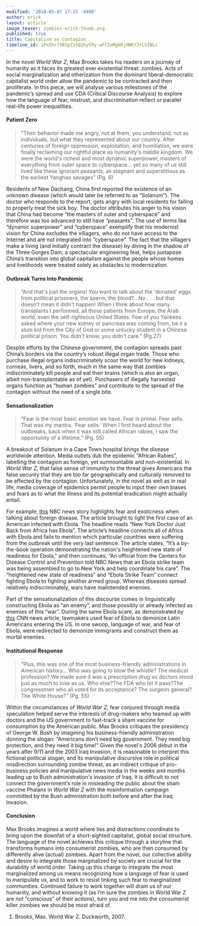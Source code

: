 ```yaml
---
modified: '2018-05-07 17:15 -0400'
author: erick
layout: article
image_teaser: zombies-erick-thumb.png
published: true
title: Capitalism as Contagion
timeline_id: 1PxShr75B3pZ1SQ2hyCRy-wFC1oMgkRjHWKYJrLSINLc
---
```


In the novel *World War Z*, Max Brooks takes his readers on a journey of humanity as it faces its greatest ever existential threat: zombies. Acts of social marginalization and otherization from the dominant liberal-democratic capitalist world order allow the pandemic to be contracted and then proliferate. In this piece, we will analyse various milestones of the pandemic’s spread and use CDA (Critical Discourse Analysis) to explore how the language of fear, mistrust, and discrimination reflect or parallel real-life power inequalities.

#### Patient Zero

>"Their behavior made me angry, not at them, you understand, not as individuals, but what they represented about our country. After centuries of foreign oppression, exploitation, and humiliation, we were finally reclaiming our rightful place as humanity's middle kingdom. We were the world's richest and most dynamic superpower, masters of everything from outer space to cyberspace… yet so many of us still lived like these ignorant peasants, as stagnant and superstitious as the earliest Yanghao savages” (Pg. 6)

Residents of New Dachang, China first reported the existence of an unknown disease (which would later be referred to as “Solanum”). The doctor who responds to the report, gets angry with local residents for failing to properly treat the sick boy. The doctor attributes his anger to his vision that China had become “the masters of outer and cyberspace” and therefore was too advanced to still have “peasants”. The use of terms like “dynamic superpower” and “cyberspace” exemplify that his modernist vision for China excludes the villagers, who do not have access to the Internet and are not integrated into “cyberspace”. The fact that the villagers make a living (and initially contract the disease) by diving in the shadow of the Three Gorges Dam, a spectacular engineering feat, helps juxtapose China’s transition into global capitalism against the people whose homes and livelihoods were treated solely as obstacles to modernization.

#### Outbreak Turns Into Pandemic

> “And that's just the organs! You want to talk about the 'donated' eggs from political prisoners, the sperm, the blood?.. No . . . but that doesn't mean it didn't happen! When I think about how many transplants I performed, all those patients from Europe, the Arab world, even the self-righteous United States. Few of you Yankees asked where your new kidney or pancreas was coming from, be it a slum kid from the City of God or some unlucky student in a Chinese political prison. You didn't know, you didn't care.” (Pg.27)

Despite efforts by the Chinese government, the contagion spreads past China’s borders via the country’s robust illegal organ trade. Those who purchase illegal organs indiscriminately scour the world for new kidneys, corneas, livers, and so forth, much in the same way that zombies indiscriminately kill people and eat their brains (which is also an organ, albeit non-transplantable as of yet). Purchasers of illegally harvested organs function as “human zombies” and contribute to the spread of the contagion without the need of a single bite.


#### Sensationalization

> “Fear is the most basic emotion we have. Fear is primal. Fear sells. That was my mantra. ‘Fear sells.’ When I first heard about the outbreaks, back when it was still called African rabies, I saw the opportunity of a lifetime.” (Pg. 55)

A breakout of Solanum in a Cape Town hospital brings the disease worldwide attention. Media outlets dub the epidemic “African Rabies”, labelling the contagion as foreign, yet surmountable and non-existential. In _World War Z,_ that false sense of immunity to the threat gives Americans the false security that they are too far geographically and culturally removed to be affected by the contagion. Unfortunately, in the novel as well as in real life, media coverage of epidemics permit people to input their own biases and fears as to what the illness and its potential eradication might actually entail.

For example, [this](https://www.nbcnews.com/storyline/ebola-virus-outbreak/new-york-doctor-just-back-africa-has-ebola-n232561) NBC news story highlights fear and exoticness when talking about foreign disease. The article brought to light the first case of an American infected with Ebola. The headline reads “New York Doctor Just Back from Africa has Ebola”. The article’s headline connects all of Africa with Ebola and fails to mention which particular countries were suffering from the outbreak until the very last sentence. The article states, “It’s a by-the-book operation demonstrating the nation's heightened new state of readiness for Ebola,” and then continues, “An official from the Centers for Disease Control and Prevention told NBC News that an Ebola strike team was being assembled to go to New York and help coordinate his care”. The “heightened new state of readiness” and “Ebola Strike Team” connect fighting Ebola to fighting another armed group. Whereas diseases spread relatively indiscriminately, wars have malintended enemies. 

Part of the sensationalization of this discourse comes in linguistically constructing Ebola as “an enemy”, and those possibly or already infected as enemies of this “war”. During the same Ebola scare, as demonstrated by [this](https://www.cnn.com/2014/10/10/politics/ebola-fears-spark-backlash-latinos/index.html) CNN news article, lawmakers used fear of Ebola to demonize Latin Americans entering the US. In one swoop, language of war, and fear of Ebola, were redirected to demonize immigrants and construct them as mortal enemies.

#### Institutional Response 

> "Plus, this was one of the most business-friendly administrations in American history… Who was going to blow the whistle? The medical profession? We made sure it was a prescription drug so doctors stood just as much to lose as us. Who else?The FDA who let it pass?The congressmen who all voted for its acceptance? The surgeon general? The White House?” (Pg. 55)

Within the circumstances of _World War Z,_ fear conjured through media speculation helped serve the interests of drug-makers who teamed up with doctors and the US government to fast-track a sham vaccine for consumption by the American public. Max Brooks critiques the presidency of George W. Bush by imagining his business-friendly administration donning the slogan: “Americans don’t need big government. They need big protection, and they need it big time!” Given the novel's 2006 debut in the years after 9/11 and the 2003 Iraq Invasion, it is reasonable to interpret this fictional political slogan, and its manipulative discursive role in political misdirection surrounding zombie threat, as an indirect critique of pro-business policies and manipulative news media in the weeks and months leading up to Bush administration's invasion of Iraq. It is difficult to not connect the government’s role in misleading the public about the sham vaccine Phalanx in _World War Z_ with the misinformation campaign committed by the Bush administration both before and after the Iraq Invasion.

#### Conclusion 

Max Brooks imagines a world where lies and distractions coordinate to bring upon the downfall of a short-sighted capitalist, global social structure. The language of the novel achieves this critique through a storyline that transforms humans into consumerist zombies, who are then consumed by differently alive (actual) zombies. Apart from the novel, our collective ability and desire to integrate those marginalized by society are crucial for the durability of world order. Taking up this charge to integrate the most marginalized among us means recognizing how a language of fear is used to manipulate us, and to work to resist linking such fear to marginalized communities. Continued failure to work together will drain us of our humanity, and without knowing it (as I’m sure the zombies in World War Z are not “conscious” of their actions), turn you and me into the consumerist killer zombies we should be most afraid of.


1) Brooks, Max. World War Z. Duckworth, 2007.